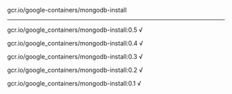 gcr.io/google-containers/mongodb-install 

----
gcr.io/google_containers/mongodb-install:0.5 √

gcr.io/google_containers/mongodb-install:0.4 √

gcr.io/google_containers/mongodb-install:0.3 √

gcr.io/google_containers/mongodb-install:0.2 √

gcr.io/google_containers/mongodb-install:0.1 √

